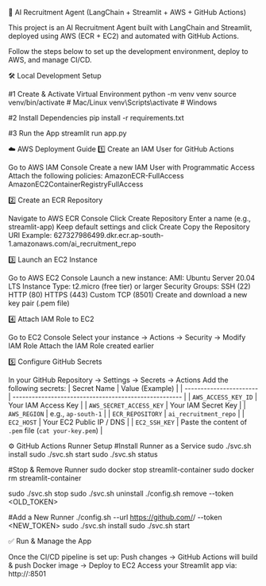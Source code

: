 🚀 AI Recruitment Agent (LangChain + Streamlit + AWS + GitHub Actions)

This project is an AI Recruitment Agent built with LangChain and Streamlit, deployed using AWS (ECR + EC2) and automated with GitHub Actions.

Follow the steps below to set up the development environment, deploy to AWS, and manage CI/CD.

🛠️ Local Development Setup

#1 Create & Activate Virtual Environment
python -m venv venv
source venv/bin/activate   # Mac/Linux
venv\Scripts\activate      # Windows

#2 Install Dependencies
pip install -r requirements.txt

#3 Run the App
streamlit run app.py


☁️ AWS Deployment Guide
1️⃣ Create an IAM User for GitHub Actions

Go to AWS IAM Console
Create a new IAM User with Programmatic Access
Attach the following policies:
AmazonECR-FullAccess
AmazonEC2ContainerRegistryFullAccess


2️⃣ Create an ECR Repository

Navigate to AWS ECR Console
Click Create Repository
Enter a name (e.g., streamlit-app)
Keep default settings and click Create
Copy the Repository URI
Example: 627327986499.dkr.ecr.ap-south-1.amazonaws.com/ai_recruitment_repo


3️⃣ Launch an EC2 Instance

Go to AWS EC2 Console
Launch a new instance:
AMI: Ubuntu Server 20.04 LTS
Instance Type: t2.micro (free tier) or larger
Security Groups:
SSH (22)
HTTP (80)
HTTPS (443)
Custom TCP (8501)
Create and download a new key pair (.pem file)

4️⃣ Attach IAM Role to EC2

Go to EC2 Console
Select your instance → Actions → Security → Modify IAM Role
Attach the IAM Role created earlier

5️⃣ Configure GitHub Secrets

In your GitHub Repository → Settings → Secrets → Actions
Add the following secrets:
| Secret Name             | Value (Example)                                       |
| ----------------------- | ----------------------------------------------------- |
| `AWS_ACCESS_KEY_ID`     | Your IAM Access Key                                   |
| `AWS_SECRET_ACCESS_KEY` | Your IAM Secret Key                                   |
| `AWS_REGION`            | e.g., `ap-south-1`                                    |
| `ECR_REPOSITORY`        | `ai_recruitment_repo`                                 |
| `EC2_HOST`              | Your EC2 Public IP / DNS                              |
| `EC2_SSH_KEY`           | Paste the content of `.pem` file (`cat your-key.pem`) |


⚙️ GitHub Actions Runner Setup
#Install Runner as a Service
sudo ./svc.sh install
sudo ./svc.sh start
sudo ./svc.sh status


#Stop & Remove Runner
sudo docker stop streamlit-container
sudo docker rm streamlit-container

sudo ./svc.sh stop
sudo ./svc.sh uninstall
./config.sh remove --token <OLD_TOKEN>


#Add a New Runner
./config.sh --url https://github.com/<your-username>/<your-repo> --token <NEW_TOKEN>
sudo ./svc.sh install
sudo ./svc.sh start

✅ Run & Manage the App

Once the CI/CD pipeline is set up:
Push changes → GitHub Actions will build & push Docker image → Deploy to EC2
Access your Streamlit app via:
http://<EC2-PUBLIC-IP>:8501
